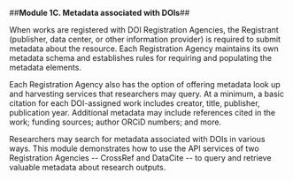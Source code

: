 ##**Module 1C. Metadata associated with DOIs**##

When works are registered with DOI Registration Agencies, the Registrant (publisher, data center, or other information provider) is required to submit metadata about the resource. Each Registration Agency maintains its own metadata schema and establishes rules for requiring and populating the metadata elements.   

Each Registration Agency also has the option of offering metadata look up and harvesting services that researchers may query. At a minimum, a basic citation for each DOI-assigned work includes creator, title, publisher, publication year. Additional metadata may include references cited in the work; funding sources; author ORCiD numbers; and more.

Researchers may search for metadata associated with DOIs in various ways.  This module demonstrates how to use the API services of two Registration Agencies -- CrossRef and DataCite -- to query and retrieve valuable metadata about research outputs.